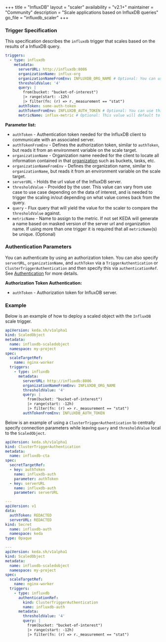 +++
title = "InfluxDB"
layout = "scaler"
availability = "v2.1+"
maintainer = "Community"
description = "Scale applications based on InfluxDB queries"
go_file = "influxdb_scaler"
+++

### Trigger Specification

This specification describes the `influxdb` trigger that scales based on the results of a InfluxDB query.

```yaml
triggers:
  - type: influxdb
    metadata:
      serverURL: http://influxdb:8086
      organizationName: influx-org
      organizationNameFromEnv: INFLUXDB_ORG_NAME # Optional: You can use this instead of `organizationName` parameter. See details in "Parameter List" section
      thresholdValue: '4'
      query: |
        from(bucket: "bucket-of-interest")
        |> range(start: -12h)
        |> filter(fn: (r) => r._measurement == "stat")
      authToken: some-auth-token
      authTokenFromEnv: INFLUXDB_AUTH_TOKEN # Optional: You can use this instead of `authToken` parameter. See details in "Parameter List" section
      metricName: influx-metric # Optional: This value will default to a masked version of the url and organization name if not set by the user (metrics name value would be then `influxdb-https---xxx-influx_org`)
```

**Parameter list:**

- `authToken` - Authentication token needed for the InfluxDB client to communicate with an associated server. 
- `authTokenFromEnv` - Defines the authorization token, similar to `authToken`, but reads it from an environment variable on the scale target.
- `organizationName` - Organization name needed for the client to locate all information contained in that [organization](https://docs.influxdata.com/influxdb/v2.0/organizations/) such as buckets, tasks, etc.
- `organizationNameFromEnv` - Defines the organization name, similar to `organizationName`, but reads it from an environment variable on the scale target.
- `serverURL` - Holds the url value of the InfluxDB server.
- `thresholdValue` - Provided by the user. This value can vary from use case to use case depending on the data of interest, and is needed to trigger the scaling in/out depending on what value comes back from the query.
- `query` - Flux query that will yield the value for the scaler to compare the `thresholdValue` against.
- `metricName` - Name to assign to the metric. If not set KEDA will generate a name based on masked version of the server url and organization name. If using more than one trigger it is required that all `metricName`(s) be unique. (Optional)

### Authentication Parameters

You can authenticate by using an authorization token. You can also specify `serverURL`, `organizationName`, and `authToken` via a `TriggerAuthentication` or `ClusterTriggerAuthentication` and then specify this via `authenticationRef`. See [Authentication](https://keda.sh/docs/2.4/concepts/authentication/#re-use-credentials-and-delegate-auth-with-triggerauthentication) for more details.

**Authorization Token Authentication:**

- `authToken` - Authorization token for InfluxDB server.

### Example

Below is an example of how to deploy a scaled object with the `InfluxDB` scale trigger.

```yaml
apiVersion: keda.sh/v1alpha1
kind: ScaledObject
metadata:
  name: influxdb-scaledobject
  namespace: my-project
spec:
  scaleTargetRef:
    name: nginx-worker
  triggers:
    - type: influxdb
      metadata:
        serverURL: http://influxdb:8086
        organizationNameFromEnv: INFLUXDB_ORG_NAME
        thresholdValue: '4'
        query: |
          from(bucket: "bucket-of-interest")
          |> range(start: -12h)
          |> filter(fn: (r) => r._measurement == "stat")
        authTokenFromEnv: INFLUXDB_AUTH_TOKEN
```

Below is an example of using a `ClusterTriggerAuthentication` to centrally specify connection parameters while leaving `query` and `thresholdValue` local to the `ScaledObject`.

```yaml
apiVersion: keda.sh/v1alpha1
kind: ClusterTriggerAuthentication
metadata:
  name: influxdb-cta
spec:
  secretTargetRef:
  - key: authToken
    name: influxdb-auth
    parameter: authToken
  - key: serverURL
    name: influxdb-auth
    parameter: serverURL

---
apiVersion: v1
data:
  authToken: REDACTED
  serverURL: REDACTED
kind: Secret
  name: influxdb-auth
  namespace: keda
type: Opaque

---
apiVersion: keda.sh/v1alpha1
kind: ScaledObject
metadata:
  name: influxdb-scaledobject
  namespace: my-project
spec:
  scaleTargetRef:
    name: nginx-worker
  triggers:
    - type: influxdb
      authenticationRef:
        kind: ClusterTriggerAuthentication
        name: influxdb-auth
      metadata:
        thresholdValue: '4'
        query: |
          from(bucket: "bucket-of-interest")
          |> range(start: -12h)
          |> filter(fn: (r) => r._measurement == "stat")
